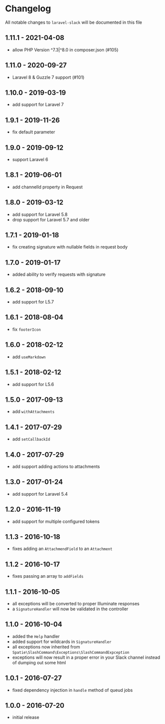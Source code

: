 # Changelog

All notable changes to `laravel-slack` will be documented in this file

## 1.11.1 - 2021-04-08

- allow PHP Version ^7.3|^8.0 in composer.json (#105)

## 1.11.0 - 2020-09-27

- Laravel 8 & Guzzle 7 support (#101)

## 1.10.0 - 2019-03-19

- add support for Laravel 7

## 1.9.1 - 2019-11-26

- fix default parameter

## 1.9.0 - 2019-09-12

- support Laravel 6

## 1.8.1 - 2019-06-01

- add channelId property in Request

## 1.8.0 - 2019-03-12

- add support for Laravel 5.8
- drop support for Laravel 5.7 and older

## 1.7.1 - 2019-01-18

- fix creating signature with nullable fields in request body

## 1.7.0 - 2019-01-17

- added ability to verify requests with signature

## 1.6.2 - 2018-09-10

- add support for L5.7

## 1.6.1 - 2018-08-04

- fix `footerIcon`

## 1.6.0 - 2018-02-12

- add `useMarkdown`

## 1.5.1 - 2018-02-12

- add support for L5.6

## 1.5.0 - 2017-09-13

- add `withAttachments`

## 1.4.1 - 2017-07-29

- add `setCallbackId`

## 1.4.0 - 2017-07-29

- add support adding actions to attachments

## 1.3.0 - 2017-01-24

- add support for Laravel 5.4

## 1.2.0 - 2016-11-19

- add support for multiple configured tokens

## 1.1.3 - 2016-10-18

- fixes adding an `AttachmendField` to an `Attachment`

## 1.1.2 - 2016-10-17

- fixes passing an array to `addFields`

## 1.1.1 - 2016-10-05

- all exceptions will be converted to proper Illuminate responses
- a `SignatureHandler` will now be validated in the controller

## 1.1.0 - 2016-10-04

- added the `Help` handler
- added support for wildcards in `SignatureHandler`
- all exceptions now inherited from `Spatie\SlashCommand\Exceptions\SlashCommandExpception`
- exceptions will now result in a proper error in your Slack channel instead of dumping out some html

## 1.0.1 - 2016-07-27
- fixed dependency injection in `handle` method of queud jobs

## 1.0.0 - 2016-07-20
- initial release
